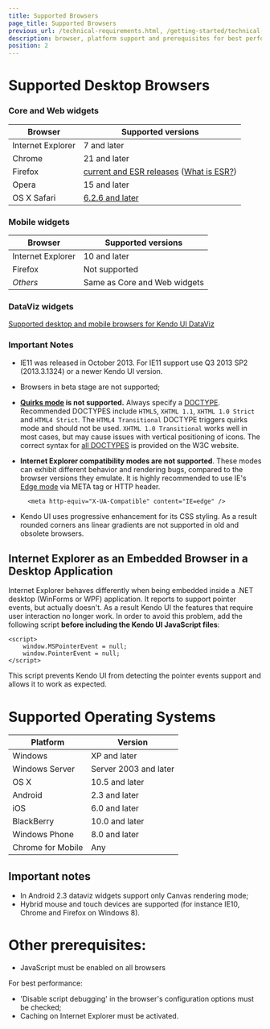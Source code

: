 ```yaml
---
title: Supported Browsers
page_title: Supported Browsers
previous_url: /technical-requirements.html, /getting-started/technical-requirements
description: browser, platform support and prerequisites for best performance when working with Kendo UI.
position: 2
---
```


# Supported Desktop Browsers

### Core and Web widgets
| Browser           | Supported versions
| ---               | ---
| Internet Explorer | 7 and later
| Chrome            | 21 and later
| Firefox           | [current and ESR releases](https://en.wikipedia.org/wiki/History_of_Firefox#Release_history) ([What is ESR?](https://www.mozilla.org/en-US/firefox/organizations/faq/))
| Opera             | 15 and later
| OS X Safari       | [6.2.6 and later](https://en.wikipedia.org/wiki/Safari_version_history#Mac)

### Mobile widgets
| Browser           | Supported versions
| ---               | ---
| Internet Explorer | 10 and later
| Firefox           | Not supported
| _Others_          | Same as Core and Web widgets

### DataViz widgets

[Supported desktop and mobile browsers for Kendo UI DataViz](/dataviz/supported-browsers)

### Important Notes

* IE11 was released in October 2013. For IE11 support use Q3 2013 SP2 (2013.3.1324) or a newer Kendo UI version.
* Browsers in beta stage are not supported;
* **[Quirks mode](http://www.quirksmode.org/css/quirksmode.html) is not supported.** Always specify a [DOCTYPE](http://reference.sitepoint.com/html/doctypes).
Recommended DOCTYPES include `HTML5`, `XHTML 1.1`, `XHTML 1.0 Strict` and `HTML4 Strict`. The `HTML4 Transitional` DOCTYPE triggers quirks mode and should not be used.
`XHTML 1.0 Transitional` works well in most cases, but may cause issues with vertical positioning of icons.
The correct syntax for [all DOCTYPES](http://www.w3.org/QA/2002/04/valid-dtd-list.html) is provided on the W3C website.
* **Internet Explorer compatibility modes are not supported**. These modes can exhibit different behavior and rendering bugs, compared to the browser versions they emulate.
It is highly recommended to use IE's [Edge mode](http://blogs.msdn.com/b/ie/archive/2010/06/16/ie-s-compatibility-features-for-site-developers.aspx) via META tag or HTTP header.

        <meta http-equiv="X-UA-Compatible" content="IE=edge" />

* Kendo UI uses progressive enhancement for its CSS styling. As a result rounded corners ans linear gradients are not supported in old and obsolete browsers.

## Internet Explorer as an Embedded Browser in a Desktop Application

Internet Explorer behaves differently when being embedded inside a .NET desktop (WinForms or WPF) application. It reports to support pointer events, but actually doesn't.
As a result Kendo UI the features that require user interaction no longer work. In order to avoid this problem, add the following script **before
including the Kendo UI JavaScript files**:
```
<script>
    window.MSPointerEvent = null;
    window.PointerEvent = null;
</script>
```

This script prevents Kendo UI from detecting the pointer events support and allows it to work as expected.

# Supported Operating Systems

| Platform          | Version
| ---               | ---
| Windows           | XP and later
| Windows Server    | Server 2003 and later
| OS X              | 10.5 and later
| Android           | 2.3 and later
| iOS               | 6.0 and later
| BlackBerry        | 10.0 and later
| Windows Phone     | 8.0 and later
| Chrome for Mobile | Any

## Important notes

* In Android 2.3 dataviz widgets support only Canvas rendering mode;
* Hybrid mouse and touch devices are supported (for instance IE10, Chrome and Firefox on Windows 8).

# Other prerequisites:

* JavaScript must be enabled on all browsers

For best performance:

* 'Disable script debugging' in the browser's configuration options must be checked;
* Caching on Internet Explorer must be activated.

